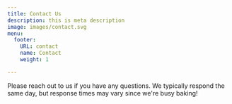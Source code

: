 ```yaml
---
title: Contact Us
description: this is meta description
image: images/contact.svg
menu:
  footer:
    URL: contact
    name: Contact
    weight: 1

---
```

Please reach out to us if you have any questions.  We typically respond the same day, but response times may vary since we're busy baking!